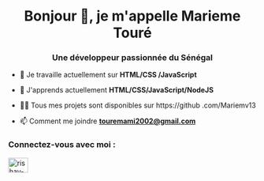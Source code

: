 <h1 align="center">Bonjour 👋, je m'appelle Marieme Touré</h1>
<h3 align="center">Une développeur passionnée du Sénégal</h3>

- 🔭 Je travaille actuellement sur **HTML/CSS /JavaScript**

- 🌱 J'apprends actuellement **HTML/CSS/JavaScript/NodeJS**

- 👨‍💻 Tous mes projets sont disponibles sur https://github .com/Mariemv13

- 📫 Comment me joindre **touremami2002@gmail.com**

<h3 align="left">Connectez-vous avec moi :</h3>
<p align="left">
  <a href="https://www.linkedin.com/in/mami-toure-166455259" target="blank"><img align="center" src="https://raw.githubusercontent.com/rahuldkjain/github-profile-readme-generator/master/src/images/icons/Social/linked-in-alt.svg" alt="rishav-chanda-b89a791b3" height="30" width="40)" alt="rishav-chanda-b89a791b3" height="30" width="40" /></a>
</p>
